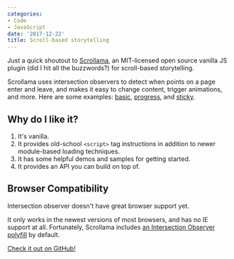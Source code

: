 ```yaml
---
categories:
- Code
- JavaScript
date: '2017-12-22'
title: Scroll-based storytelling
---
```


Just a quick shoutout to [Scrollama](https://github.com/russellgoldenberg/scrollama), an MIT-licensed open source vanilla JS plugin (did I hit all the buzzwords?) for scroll-based storytelling.

Scrollama uses intersection observers to detect when points on a page enter and leave, and makes it easy to change content, trigger animations, and more. Here are some examples: [basic](https://russellgoldenberg.github.io/scrollama/basic/), [progress](https://russellgoldenberg.github.io/scrollama/progress/), and [sticky](https://russellgoldenberg.github.io/scrollama/sticky-css/).

## Why do I like it?

1. It's vanilla.
2. It provides old-school `<script>` tag instructions in addition to newer module-based loading techniques.
3. It has some helpful demos and samples for getting started.
4. It provides an API you can build on top of.

## Browser Compatibility

Intersection observer doesn't have great browser support yet.

It only works in the newest versions of most browsers, and has no IE support at all. Fortunately, Scrollama includes [an Intersection Observer polyfill](https://github.com/w3c/IntersectionObserver/tree/master/polyfill) by default.

[Check it out on GitHub!](https://github.com/russellgoldenberg/scrollama)